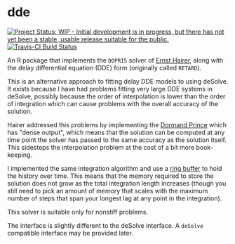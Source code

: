 # dde

[![Project Status: WIP - Initial development is in progress, but there has not yet been a stable, usable release suitable for the public.](http://www.repostatus.org/badges/latest/wip.svg)](http://www.repostatus.org/#wip)
[![Travis-CI Build Status](https://travis-ci.org/richfitz/dde.svg?branch=master)](https://travis-ci.org/richfitz/dde)

An R package that implements the `DOPRI5` solver of [Ernst Hairer](http://www.unige.ch/~hairer/software.html), along with the delay differential equation (DDE) form (originally called `RETARD`).

This is an alternative approach to fitting delay DDE models to using deSolve.  It exists because I have had problems fitting very large DDE systems in deSolve, possibly because the order of interpolation is lower than the order of integration which can cause problems with the overall accuracy of the solution.

Hairer addressed this problems by implementing the [Dormand Prince](https://en.wikipedia.org/wiki/Dormand%E2%80%93Prince_method) which has "dense output", which means that the solution can be computed at any time point the solver has passed to the same accuracy as the solution itself.  This sidesteps the interpolation problem at the cost of a bit more book-keeping.

I implemented the same integration algorithm and use a [ring buffer](https://github.com/richfitz/ring) to hold the history over time.  This means that the memory required to store the solution does not grow as the total integration length increases (though you still need to pick an amount of memory that scales with the maximum number of steps that span your longest lag at any point in the integration).

This solver is suitable only for nonstiff problems.

The interface is slightly different to the deSolve interface.  A `deSolve` compatible interface may be provided later.
